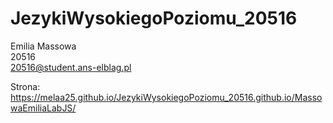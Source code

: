 # JezykiWysokiegoPoziomu_20516
Emilia Massowa <br />
20516<br />
20516@student.ans-elblag.pl


Strona: https://melaa25.github.io/JezykiWysokiegoPoziomu_20516.github.io/MassowaEmiliaLabJS/
